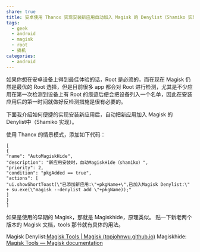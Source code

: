 ```yaml
---
share: true
title: 安卓使用 Thanox 实现安装新应用自动加入 Magisk 的 Denylist（Shamiko 实现）
tags:
  - geek
  - android
  - magisk
  - root
  - 搞机
categories:
  - android
---
```



如果你想在安卓设备上得到最佳体验的话，Root 是必须的，而在现在 Magisk 仍然是最优的 Root 选择，但是目前很多 app 都会对 Root 进行检测，尤其是不少应用在第一次检测到设备上有 Root 的痕迹后便会把设备列入一个名单，因此在安装应用后的第一时间就做好反检测措施是很有必要的。

下面我介绍如何便捷的实现安装新应用后，自动把新应用加入 Magisk 的 Denylist中（Shamiko 实现）。

使用 Thanox 的情景模式，添加如下代码：
```
[
{
"name": "AutoMagiskHide",
"description": "新应用安装时，自动MagiskHide（shamiko）",
"priority": 2,
"condition": "pkgAdded == true",
"actions": [
"ui.showShortToast(\"已添加新应用:\"+pkgName+\",已加入Magisk Denylist:\" + su.exe(\"magisk --denylist add \"+pkgName));"
]
}
]
```

如果是使用的早期的 Magisk，那就是 Magiskhide，原理类似。
贴一下新老两个版本的 Magisk 文档，tools 那节就有具体的用法。

Magisk Denylist:[Magisk Tools | Magisk (topjohnwu.github.io)](https://topjohnwu.github.io/Magisk/tools.html)
Magiskhide: [Magisk Tools — Magisk documentation](https://magisk.readthedocs.io/en/latest/developers/tools.html#magiskhide)

